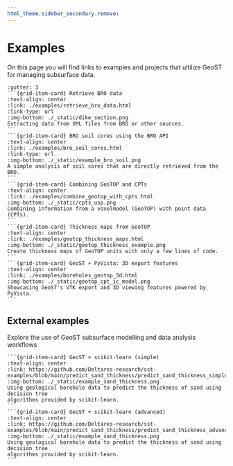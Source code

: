 ```yaml
---
html_theme.sidebar_secondary.remove:
---
```


# Examples

On this page you will find links to examples and projects that ultilize GeoST for
managing subsurface data.

````{grid} 1 2 2 4
:gutter: 3
```{grid-item-card} Retrieve BRO data
:text-align: center
:link: ./examples/retrieve_bro_data.html
:link-type: url
:img-bottom: ./_static/dike_section.png
Extracting data from XML files from BRO or other sources.
```
```{grid-item-card} BRO soil cores using the BRO API
:text-align: center
:link: ./examples/bro_soil_cores.html
:link-type: url
:img-bottom: ./_static/example_bro_soil.png
A simple analysis of soil cores that are directly retrieved from the BRO.
```
```{grid-item-card} Combining GeoTOP and CPTs
:text-align: center
:link: ./examples/combine_geotop_with_cpts.html
:img-bottom: ./_static/cpts_usp.png
Combining information from a voxelmodel (GeoTOP) with point data (CPTs).
```
```{grid-item-card} Thickness maps from GeoTOP
:text-align: center
:link: ./examples/geotop_thickness_maps.html
:img-bottom: ./_static/geotop_thickness_example.png
Create thickness maps of GeoTOP units with only a few lines of code.
```
```{grid-item-card} GeoST + PyVista: 3D export features
:text-align: center
:link: ./examples/boreholes_geotop_3d.html
:img-bottom: ./_static/geotop_cpt_ic_model.png
Showcasing GeoST's VTK export and 3D viewing features powered by PyVista.
```
````

## External examples

Explore the use of GeoST subsurface modelling and data analysis workflows

````{grid} 1 2 2 4
```{grid-item-card} GeoST + scikit-learn (simple)
:text-align: center
:link: https://github.com/Deltares-research/sst-examples/blob/main/predict_sand_thickness/predict_sand_thickness_simple.ipynb
:img-bottom: ./_static/example_sand_thickness.png
Using geological borehole data to predict the thickness of sand using decision tree
algorithms provided by scikit-learn.
```
```{grid-item-card} GeoST + scikit-learn (advanced)
:text-align: center
:link: https://github.com/Deltares-research/sst-examples/blob/main/predict_sand_thickness/predict_sand_thickness_advanced.ipynb
:img-bottom: ./_static/example_sand_thickness.png
Using geological borehole data to predict the thickness of sand using decision tree
algorithms provided by scikit-learn.
```
````
